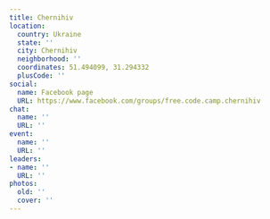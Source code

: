 ```yaml
---
title: Chernihiv
location:
  country: Ukraine
  state: ''
  city: Chernihiv
  neighborhood: ''
  coordinates: 51.494099, 31.294332
  plusCode: ''
social:
  name: Facebook page
  URL: https://www.facebook.com/groups/free.code.camp.chernihiv
chat:
  name: ''
  URL: ''
event:
  name: ''
  URL: ''
leaders:
- name: ''
  URL: ''
photos:
  old: ''
  cover: ''
---
```

